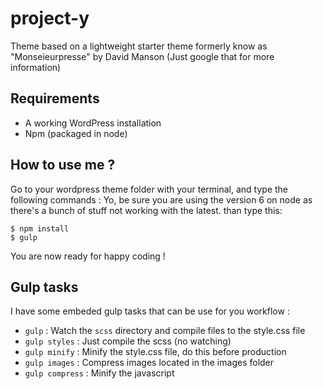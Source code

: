 # project-y
Theme based on a lightweight starter theme formerly know as "Monseieurpresse" by David Manson (Just google that for more information)

## Requirements
- A working WordPress installation
- Npm (packaged in node)


## How to use me ?
Go to your wordpress theme folder with your terminal, and type the following commands :
Yo, be sure you are using the version 6 on node as there's a bunch of stuff not working with the latest.
than type this:

	$ npm install
	$ gulp

You are now ready for happy coding !

## Gulp tasks
I have some embeded gulp tasks that can be use for you workflow :

- `gulp` : Watch the `scss` directory and compile files to the style.css file
- `gulp styles` : Just compile the scss (no watching)
- `gulp minify` : Minify the style.css file, do this before production
- `gulp images` : Compress images located in the images folder
- `gulp compress` : Minify the javascript
